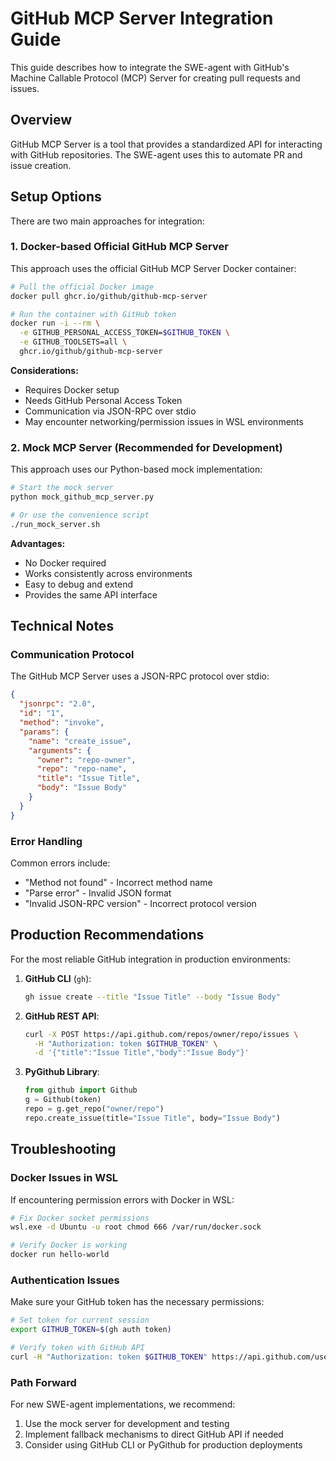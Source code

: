 # GitHub MCP Server Integration Guide

This guide describes how to integrate the SWE-agent with GitHub's Machine Callable Protocol (MCP) Server for creating pull requests and issues.

## Overview

GitHub MCP Server is a tool that provides a standardized API for interacting with GitHub repositories. The SWE-agent uses this to automate PR and issue creation.

## Setup Options

There are two main approaches for integration:

### 1. Docker-based Official GitHub MCP Server

This approach uses the official GitHub MCP Server Docker container:

```bash
# Pull the official Docker image
docker pull ghcr.io/github/github-mcp-server

# Run the container with GitHub token
docker run -i --rm \
  -e GITHUB_PERSONAL_ACCESS_TOKEN=$GITHUB_TOKEN \
  -e GITHUB_TOOLSETS=all \
  ghcr.io/github/github-mcp-server
```

**Considerations:**
- Requires Docker setup
- Needs GitHub Personal Access Token
- Communication via JSON-RPC over stdio
- May encounter networking/permission issues in WSL environments

### 2. Mock MCP Server (Recommended for Development)

This approach uses our Python-based mock implementation:

```bash
# Start the mock server
python mock_github_mcp_server.py

# Or use the convenience script
./run_mock_server.sh
```

**Advantages:**
- No Docker required
- Works consistently across environments
- Easy to debug and extend
- Provides the same API interface

## Technical Notes

### Communication Protocol

The GitHub MCP Server uses a JSON-RPC protocol over stdio:

```json
{
  "jsonrpc": "2.0", 
  "id": "1", 
  "method": "invoke", 
  "params": {
    "name": "create_issue",
    "arguments": {
      "owner": "repo-owner",
      "repo": "repo-name",
      "title": "Issue Title",
      "body": "Issue Body"
    }
  }
}
```

### Error Handling

Common errors include:
- "Method not found" - Incorrect method name
- "Parse error" - Invalid JSON format
- "Invalid JSON-RPC version" - Incorrect protocol version

## Production Recommendations

For the most reliable GitHub integration in production environments:

1. **GitHub CLI** (`gh`):
   ```bash
   gh issue create --title "Issue Title" --body "Issue Body"
   ```

2. **GitHub REST API**:
   ```bash
   curl -X POST https://api.github.com/repos/owner/repo/issues \
     -H "Authorization: token $GITHUB_TOKEN" \
     -d '{"title":"Issue Title","body":"Issue Body"}'
   ```

3. **PyGithub Library**:
   ```python
   from github import Github
   g = Github(token)
   repo = g.get_repo("owner/repo")
   repo.create_issue(title="Issue Title", body="Issue Body")
   ```

## Troubleshooting

### Docker Issues in WSL

If encountering permission errors with Docker in WSL:

```bash
# Fix Docker socket permissions
wsl.exe -d Ubuntu -u root chmod 666 /var/run/docker.sock

# Verify Docker is working
docker run hello-world
```

### Authentication Issues

Make sure your GitHub token has the necessary permissions:

```bash
# Set token for current session
export GITHUB_TOKEN=$(gh auth token)

# Verify token with GitHub API
curl -H "Authorization: token $GITHUB_TOKEN" https://api.github.com/user
```

### Path Forward

For new SWE-agent implementations, we recommend:

1. Use the mock server for development and testing
2. Implement fallback mechanisms to direct GitHub API if needed
3. Consider using GitHub CLI or PyGithub for production deployments